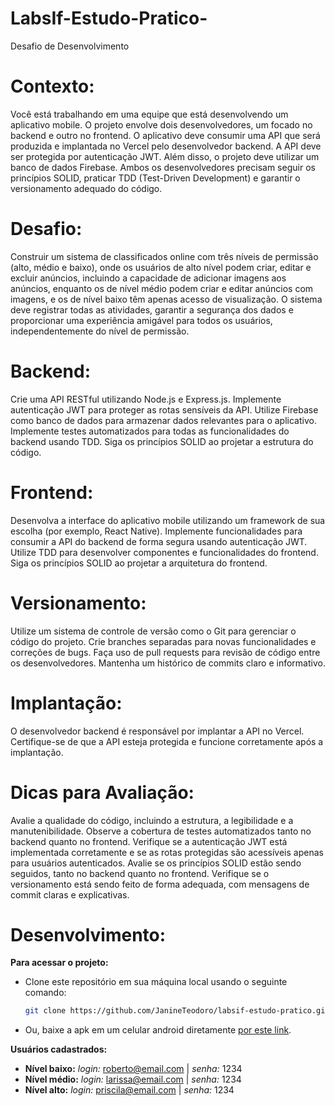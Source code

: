 # LabsIf-Estudo-Pratico-

Desafio de Desenvolvimento 

# Contexto:
Você está trabalhando em uma equipe que está desenvolvendo um aplicativo mobile. O projeto envolve dois desenvolvedores, um focado no backend e outro no frontend. O aplicativo deve consumir uma API que será produzida e implantada no Vercel pelo desenvolvedor backend. A API deve ser protegida por autenticação JWT. Além disso, o projeto deve utilizar um banco de dados Firebase. Ambos os desenvolvedores precisam seguir os princípios SOLID, praticar TDD (Test-Driven Development) e garantir o versionamento adequado do código.

# Desafio:
 Construir um sistema de classificados online com três níveis de permissão (alto, médio e baixo), onde os usuários de alto nível podem criar, editar e excluir anúncios, incluindo a capacidade de adicionar imagens aos anúncios, enquanto os de nível médio podem criar e editar anúncios com imagens, e os de nível baixo têm apenas acesso de visualização. O sistema deve registrar todas as atividades, garantir a segurança dos dados e proporcionar uma experiência amigável para todos os usuários, independentemente do nível de permissão.

# Backend:

Crie uma API RESTful utilizando Node.js e Express.js.
Implemente autenticação JWT para proteger as rotas sensíveis da API.
Utilize Firebase como banco de dados para armazenar dados relevantes para o aplicativo.
Implemente testes automatizados para todas as funcionalidades do backend usando TDD.
Siga os princípios SOLID ao projetar a estrutura do código.

# Frontend:

Desenvolva a interface do aplicativo mobile utilizando um framework de sua escolha (por exemplo, React Native).
Implemente funcionalidades para consumir a API do backend de forma segura usando autenticação JWT.
Utilize TDD para desenvolver componentes e funcionalidades do frontend.
Siga os princípios SOLID ao projetar a arquitetura do frontend.

# Versionamento:

Utilize um sistema de controle de versão como o Git para gerenciar o código do projeto.
Crie branches separadas para novas funcionalidades e correções de bugs.
Faça uso de pull requests para revisão de código entre os desenvolvedores.
Mantenha um histórico de commits claro e informativo.

# Implantação:

O desenvolvedor backend é responsável por implantar a API no Vercel.
Certifique-se de que a API esteja protegida e funcione corretamente após a implantação.

# Dicas para Avaliação:

Avalie a qualidade do código, incluindo a estrutura, a legibilidade e a manutenibilidade.
Observe a cobertura de testes automatizados tanto no backend quanto no frontend.
Verifique se a autenticação JWT está implementada corretamente e se as rotas protegidas são acessíveis apenas para usuários autenticados.
Avalie se os princípios SOLID estão sendo seguidos, tanto no backend quanto no frontend.
Verifique se o versionamento está sendo feito de forma adequada, com mensagens de commit claras e explicativas.

# Desenvolvimento:

**Para acessar o projeto:**
- Clone este repositório em sua máquina local usando o seguinte comando:
   ```bash
   git clone https://github.com/JanineTeodoro/labsif-estudo-pratico.git
- Ou, baixe a apk em um celular android diretamente [por este link](https://drive.google.com/file/d/1A4YPshuZBBrGlMXXS35Tm6F-6oqLLOGP/view?usp=sharing).

**Usuários cadastrados:**
- **Nível baixo:** *login:* roberto@email.com | *senha:* 1234
- **Nível médio:** *login:* larissa@email.com | *senha:* 1234
- **Nível alto:** *login:* priscila@email.com | *senha:* 1234
